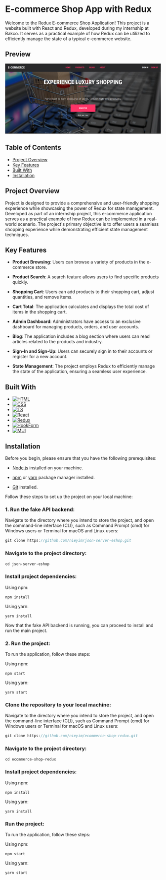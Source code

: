 # E-commerce Shop App with Redux

Welcome to the Redux E-commerce Shop Application! This project is a website built with React and Redux, developed during my internship at Bakco. It serves as a practical example of how Redux can be utilized to efficiently manage the state of a typical e-commerce website.

## Preview
<img src='https://github.com/nieyim/redux-eshop-app/blob/main/Screenshot.png'/>

## Table of Contents
- [Project Overview](#project-overview)
- [Key Features](#key-features)
- [Built With](#built-with)
- [Installation](#installation)

## Project Overview

Project is designed to provide a comprehensive and user-friendly shopping experience while showcasing the power of Redux for state management. Developed as part of an internship project, this e-commerce application serves as a practical example of how Redux can be implemented in a real-world scenario. The project's primary objective is to offer users a seamless shopping experience while demonstrating efficient state management techniques.

## Key Features

- **Product Browsing**: Users can browse a variety of products in the e-commerce store.

- **Product Search**: A search feature allows users to find specific products quickly.

- **Shopping Cart**: Users can add products to their shopping cart, adjust quantities, and remove items.

- **Cart Total**: The application calculates and displays the total cost of items in the shopping cart.

- **Admin Dashboard**: Administrators have access to an exclusive dashboard for managing products, orders, and user accounts.

- **Blog**: The application includes a blog section where users can read articles related to the products and industry.

- **Sign-In and Sign-Up**: Users can securely sign in to their accounts or register for a new account.

- **State Management**: The project employs Redux to efficiently manage the state of the application, ensuring a seamless user experience.



## Built With

* [![HTML][HTML.com]][HTML-url]
* [![CSS][CSS.com]][CSS-url]
* [![TS][TS.com]][TS-url]
* [![React][React.com]][REact-url]
* [![Redux][Redux.com]][Redux-url]
* [![HookForm][HookForm.com]][HookForm-url]
* [![MUI][MUI.com]][MUI-url]


<!-- MARKDOWN LINKS & IMAGES -->
<!-- https://www.markdownguide.org/basic-syntax/#reference-style-links -->

[Redux-url]: https://redux.js.org/
[Redux.com]: https://img.shields.io/badge/Redux-764abc?style=for-the-badge&logo=redux&logoColor=white
[TS-url]: https://www.typescriptlang.org/
[TS.com]: https://img.shields.io/badge/Typescript-3178c6?style=for-the-badge&logo=typescript&logoColor=white
[React-url]: https://react.dev/
[React.com]: https://img.shields.io/badge/ReactJS-23272f?style=for-the-badge&logo=react&logoColor=61dafb
[CSS-url]: https://www.w3schools.com/css/
[CSS.com]: https://img.shields.io/badge/CSS3-1572B6?style=for-the-badge&logo=css3&logoColor=white
[HTML-url]: https://www.w3schools.com/html/
[HTML.com]: https://img.shields.io/badge/HTML5-E34F26?style=for-the-badge&logo=html5&logoColor=white
[MUI.com]: https://img.shields.io/badge/Material_UI-0769AD?style=for-the-badge&logo=mui&logoColor=white
[MUI-url]: https://mui.com/
[HookForm.com]: https://img.shields.io/badge/React_Hook_Form-ec5990?style=for-the-badge&logo=reacthookform&logoColor=white
[HookForm-url]: https://react-hook-form.com/


## Installation

Before you begin, please ensure that you have the following prerequisites:

* [Node.js](https://nodejs.org/en) installed on your machine.

* [npm](https://www.npmjs.com/) or [yarn](https://yarnpkg.com/) package manager installed.

* [Git](https://git-scm.com/downloads) installed.

Follow these steps to set up the project on your local machine:

### 1. Run the fake API backend:
Navigate to the directory where you intend to store the project, and open the command-line interface (CLI), such as Command Prompt (cmd) for Windows users or Terminal for macOS and Linux users:
```js
git clone https://github.com/nieyim/json-server-eshop.git
```

### Navigate to the project directory:
```
cd json-server-eshop
```

### Install project dependencies:
Using npm:
```
npm install
```
Using yarn:
```
yarn install
```
Now that the fake API backend is running, you can proceed to install and run the main project.

### 2. Run the project:
To run the application, follow these steps:

Using npm:
```
npm start
```
Using yarn:
```
yarn start
```

### Clone the repository to your local machine:
Navigate to the directory where you intend to store the project, and open the command-line interface (CLI), such as Command Prompt (cmd) for Windows users or Terminal for macOS and Linux users:
```js
git clone https://github.com/nieyim/ecommerce-shop-redux.git
```

### Navigate to the project directory:
```
cd ecommerce-shop-redux
```

### Install project dependencies:
Using npm:
```
npm install
```
Using yarn:
```
yarn install
```

### Run the project:
To run the application, follow these steps:

Using npm:
```
npm start
```
Using yarn:
```
yarn start
```




